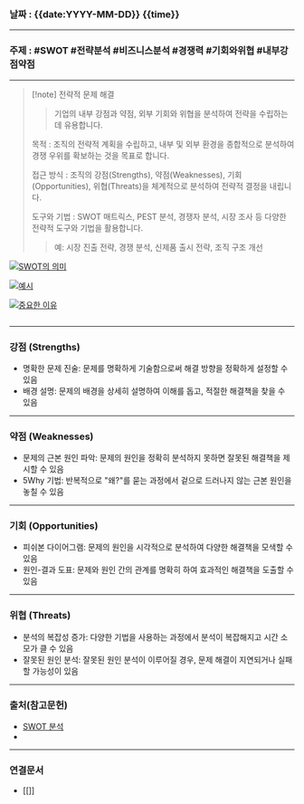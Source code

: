 ### 날짜 : {{date:YYYY-MM-DD}} {{time}}

___

### 주제 : #SWOT #전략분석 #비즈니스분석 #경쟁력 #기회와위협 #내부강점약점

___

>[!note] 전략적 문제 해결
>
>> 기업의 내부 강점과 약점, 외부 기회와 위협을 분석하여 전략을 수립하는 데 유용합니다.
>
> 목적 : 조직의 전략적 계획을 수립하고, 내부 및 외부 환경을 종합적으로 분석하여 경쟁 우위를 확보하는 것을 목표로 합니다.
> 
> 접근 방식 : 조직의 강점(Strengths), 약점(Weaknesses), 기회(Opportunities), 위협(Threats)을 체계적으로 분석하여 전략적 결정을 내립니다.
> 
> 도구와 기법 : SWOT 매트릭스, PEST 분석, 경쟁자 분석, 시장 조사 등 다양한 전략적 도구와 기법을 활용합니다.
> 
>> 예: 시장 진출 전략, 경쟁 분석, 신제품 출시 전략, 조직 구조 개선

[![SWOT의 의미](https://assets.asana.biz/transform/0eed3a6b-7232-4f40-95ec-be51b8e2bb99/inline-project-management-SWOT-analysis-1-ko-2x?io=transform:fill,width:2560&format=webp)](https://assets.asana.biz/transform/0eed3a6b-7232-4f40-95ec-be51b8e2bb99/inline-project-management-SWOT-analysis-1-ko-2x?io=transform:fill,width:2560&format=webp)

[![예시](https://assets.asana.biz/transform/1f6b3032-2959-4332-b91d-ae6f0bcf7c98/inline-project-management-SWOT-analysis-4-ko-2x?io=transform:fill,width:2560&format=webp)](https://assets.asana.biz/transform/1f6b3032-2959-4332-b91d-ae6f0bcf7c98/inline-project-management-SWOT-analysis-4-ko-2x?io=transform:fill,width:2560&format=webp)

[![중요한 이유](https://assets.asana.biz/transform/2076ab1d-eb7e-4386-8db9-c779e2385104/inline-project-management-SWOT-analysis-2-ko-2x?io=transform:fill,width:2560&format=webp)](https://assets.asana.biz/transform/2076ab1d-eb7e-4386-8db9-c779e2385104/inline-project-management-SWOT-analysis-2-ko-2x?io=transform:fill,width:2560&format=webp)

[![]()]()

___

### 강점 (Strengths)

- 명확한 문제 진술: 문제를 명확하게 기술함으로써 해결 방향을 정확하게 설정할 수 있음
- 배경 설명: 문제의 배경을 상세히 설명하여 이해를 돕고, 적절한 해결책을 찾을 수 있음

___

### 약점 (Weaknesses)

- 문제의 근본 원인 파악: 문제의 원인을 정확히 분석하지 못하면 잘못된 해결책을 제시할 수 있음
- 5Why 기법: 반복적으로 "왜?"를 묻는 과정에서 겉으로 드러나지 않는 근본 원인을 놓칠 수 있음

___

### 기회 (Opportunities)

- 피쉬본 다이어그램: 문제의 원인을 시각적으로 분석하여 다양한 해결책을 모색할 수 있음
- 원인-결과 도표: 문제와 원인 간의 관계를 명확히 하여 효과적인 해결책을 도출할 수 있음

___

### 위협 (Threats)

- 분석의 복잡성 증가: 다양한 기법을 사용하는 과정에서 분석이 복잡해지고 시간 소모가 클 수 있음
- 잘못된 원인 분석: 잘못된 원인 분석이 이루어질 경우, 문제 해결이 지연되거나 실패할 가능성이 있음

___

### 출처(참고문헌)

* [SWOT 분석](https://asana.com/ko/resources/swot-analysis)
* []()

___

### 연결문서

* [[]]